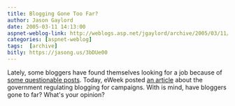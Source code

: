 ```yaml
---
title: Blogging Gone Too Far?
author: Jason Gaylord
date: 2005-03-11 14:13:00
aspnet-weblog-link: http://weblogs.asp.net/jgaylord/archive/2005/03/11/394271.aspx
categories: [aspnet-weblog]
tags:  [archive]
bitly: https://jasong.us/3bDUe00
---
```


Lately, some bloggers have found themselves looking for a job because of [some questionable posts](http://www.timesleader.com/mld/timesleader/11068158.htm). Today, eWeek posted [an article](http://www.eweek.com/article2/0,1759,1774656,00.asp?kc=ewnws031005dtx1k0000599) about the government regulating blogging for campaigns. With is mind, have bloggers gone to far? What's your opinion?